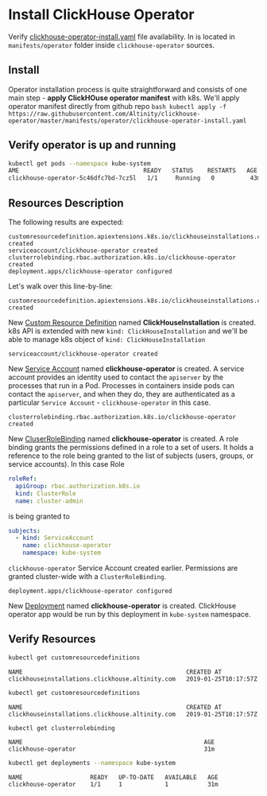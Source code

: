 # Install ClickHouse Operator

Verify [clickhouse-operator-install.yaml](../manifests/operator/clickhouse-operator-install.yaml) file availability.
In is located in `manifests/operator` folder inside `clickhouse-operator` sources.

## Install
Operator installation process is quite straightforward and consists of one main step - **apply ClickHOuse operator manifest** with k8s.
We'll apply operator manifest directly from github repo
``bash
kubectl apply -f https://raw.githubusercontent.com/Altinity/clickhouse-operator/master/manifests/operator/clickhouse-operator-install.yaml
``

## Verify operator is up and running
```bash
kubectl get pods --namespace kube-system
AME                                   READY   STATUS    RESTARTS   AGE
clickhouse-operator-5c46dfc7bd-7cz5l   1/1     Running   0          43m
```

## Resources Description
The following results are expected:
```text
customresourcedefinition.apiextensions.k8s.io/clickhouseinstallations.clickhouse.altinity.com created
serviceaccount/clickhouse-operator created
clusterrolebinding.rbac.authorization.k8s.io/clickhouse-operator created
deployment.apps/clickhouse-operator configured
```

Let's walk over this line-by-line:
```text
customresourcedefinition.apiextensions.k8s.io/clickhouseinstallations.clickhouse.altinity.com created
```
New [Custom Resource Definition](https://kubernetes.io/docs/concepts/extend-kubernetes/api-extension/custom-resources/#customresourcedefinitions) named **ClickHouseInstallation** is created.
k8s API is extended with new `kind: ClickHouseInstallation` and we'll be able to manage k8s object of `kind: ClickHouseInstallation`

```text
serviceaccount/clickhouse-operator created
```
New [Service Account](https://kubernetes.io/docs/tasks/configure-pod-container/configure-service-account/) named **clickhouse-operator** is created.
A service account provides an identity used to contact the `apiserver` by the processes that run in a Pod. 
Processes in containers inside pods can contact the `apiserver`, and when they do, they are authenticated as a particular `Service Account` - `clickhouse-operator` in this case.

```text
clusterrolebinding.rbac.authorization.k8s.io/clickhouse-operator created
```
New [CluserRoleBinding](https://kubernetes.io/docs/reference/access-authn-authz/rbac/#rolebinding-and-clusterrolebinding) named **clickhouse-operator** is created.
A role binding grants the permissions defined in a role to a set of users. 
It holds a reference to the role being granted to the list of subjects (users, groups, or service accounts).
In this case Role
```yaml
roleRef:
  apiGroup: rbac.authorization.k8s.io
  kind: ClusterRole
  name: cluster-admin
``` 
is being granted to
```yaml
subjects:
  - kind: ServiceAccount
    name: clickhouse-operator
    namespace: kube-system
```
`clickhouse-operator` Service Account created earlier.
Permissions are granted cluster-wide with a `ClusterRoleBinding`.

```text
deployment.apps/clickhouse-operator configured
```
New [Deployment](https://kubernetes.io/docs/concepts/workloads/controllers/deployment/) named **clickhouse-operator** is created. 
ClickHouse operator app would be run by this deployment in `kube-system` namespace.

## Verify Resources
```bash
kubectl get customresourcedefinitions
```
```text
NAME                                              CREATED AT
clickhouseinstallations.clickhouse.altinity.com   2019-01-25T10:17:57Z
```
```bash
kubectl get customresourcedefinitions
```
```text
NAME                                              CREATED AT
clickhouseinstallations.clickhouse.altinity.com   2019-01-25T10:17:57Z
```
```bash
kubectl get clusterrolebinding
```
```text
NAME                                                   AGE
clickhouse-operator                                    31m
```
```bash
kubectl get deployments --namespace kube-system
```
```text
NAME                   READY   UP-TO-DATE   AVAILABLE   AGE
clickhouse-operator    1/1     1            1           31m
```
